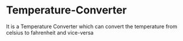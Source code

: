 # Temperature-Converter

It is a Temperature Converter which can convert the temperature from celsius to fahrenheit and vice-versa
